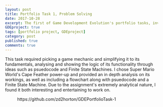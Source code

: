 ```yaml
---
layout: post
title: Portfolio Task 1, Problem Solving
date: 2017-10-28
excerpt: The first of Game Development Evolution's portfolio tasks, involving the analysis and breakdown of a mechanic implemented into an existing game.
GDEproject: true
tags: [portfolio project, GDEproject]
category: post
published: true
comments: true
---
```

This task required picking a game mechanic and simplifying it to its fundamentals, analysing and showing the logic of its functionality through ideas such as psuedocode and Finite State Machines. I chose 
Super Mario World's Cape Feather power-up and provided an in depth analysis on its workings, as well as including a flowchart 
along with psuedocode and a Finite State Machine. Due to the assignment's extremely analytical nature, I found it both interesting and entertaining to work on.

<figure>
https://github.com/zd2horton/GDEPortfolioTask-1
</figure>
